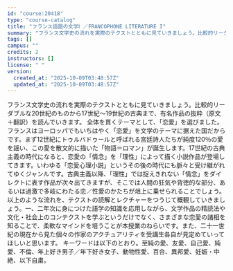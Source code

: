 ```yaml
---
id: "course:20418"
type: "course-catalog"
title: "フランス語圏の文学Ⅰ ／FRANCOPHONE LITERATURE I"
summary: "フランス文学史の流れを実際のテクストとともに見ていきましょう。比較的リーダブルな20世紀のものから17世紀〜19世紀の古典まで、有名作品の抜粋（原文＋翻訳）を読んでいきます。 全体を貫くテーマとして、「恋愛」を選びました。フランスはヨーロッ…"
tags: []
campus: ""
credits: 2
instructors: []
license: " "
version:
  created_at: "2025-10-09T03:48:57Z"
  updated_at: "2025-10-09T03:48:57Z"
---
```


フランス文学史の流れを実際のテクストとともに見ていきましょう。比較的リーダブルな20世紀のものから17世紀〜19世紀の古典まで、有名作品の抜粋（原文＋翻訳）を読んでいきます。 全体を貫くテーマとして、「恋愛」を選びました。フランスはヨーロッパでもいちはやく「恋愛」を文学のテーマに据えた国だからです。まず12世紀にトゥルバドゥールと呼ばれる宮廷詩人たちが純度120％の愛を謡い、この愛を散文的に描いた「物語＝ロマン」が誕生します。17世紀の古典主義の時代になると、恋愛の「情念」を「理性」によって描く小説作品が登場してきます。いわゆる「恋愛心理小説」というその後の時代にも脈々と受け継がれてゆくジャンルです。古典主義以降、「理性」では捉えきれない「情念」をダイレクトに表す作品が次々出てきますが、そこでは人間の狂気や背徳的な部分、あるいは過激で多岐にわたる恋／性愛のかたちが俎上に乗せられることでしょう。 以上のような流れを、テクストの読解とレクチャーをつうじて概観していきましょう。一、二年次に身につけた語学の知識を応用しながら、文学作品の精読法や文化・社会上のコンテクストを学ぶというだけでなく、さまざまな恋愛の諸相を知ることで、柔軟なマインドを培うことが本授業のねらいです。また、二十一世紀の現在から見た個々の作家のアクチュアリティを受講生各自が見定めていってほしいと思います。 キーワードは以下のとおり。至純の愛、友愛、自己愛、純愛、不倫、年上好き男子／年下好き女子、動物性愛、百合、異邦愛、妊娠・中絶、以下自粛。

